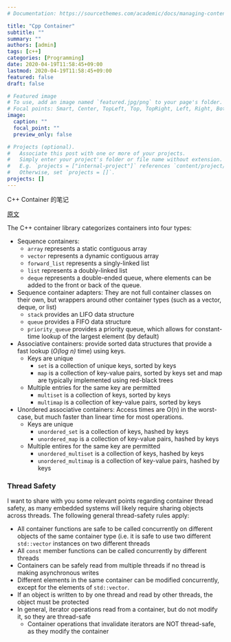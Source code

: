 ```yaml
---
# Documentation: https://sourcethemes.com/academic/docs/managing-content/

title: "Cpp Container"
subtitle: ""
summary: ""
authors: [admin]
tags: [c++]
categories: [Programming]
date: 2020-04-19T11:58:45+09:00
lastmod: 2020-04-19T11:58:45+09:00
featured: false
draft: false

# Featured image
# To use, add an image named `featured.jpg/png` to your page's folder.
# Focal points: Smart, Center, TopLeft, Top, TopRight, Left, Right, BottomLeft, Bottom, BottomRight.
image:
  caption: ""
  focal_point: ""
  preview_only: false

# Projects (optional).
#   Associate this post with one or more of your projects.
#   Simply enter your project's folder or file name without extension.
#   E.g. `projects = ["internal-project"]` references `content/project/deep-learning/index.md`.
#   Otherwise, set `projects = []`.
projects: []
---
```


C++ Container 的笔记

[原文](https://embeddedartistry.com/blog/2017/08/02/an-overview-of-c-stl-containers/)

The C++ container library categorizes containers into four types:

- Sequence containers:
  - `array` represents a static contiguous array
  - `vector` represents a dynamic contiguous array
  - `forward_list` represents a singly-linked list
  - `list` represents a doubly-linked list
  - `deque` represents a double-ended queue, where elements can be added to the front or back of the queue.
- Sequence container adapters: They are not full container classes on their own, but wrappers around other container types (such as a vector, deque, or list)
  - `stack` provides an LIFO data structure
  - `queue` provides a FIFO data structure
  - `priority_queue` provides a priority queue, which allows for constant-time lookup of the largest element (by default)
- Associative containers: provide sorted data structures that provide a fast lookup (*O(log n)* time) using keys.
  - Keys are unique
    - `set` is a collection of unique keys, sorted by keys
    - `map` is a collection of key-value pairs, sorted by keys
      set and map are typically implemented using red-black trees
  - Multiple entries for the same key are permitted
    - `multiset` is a collection of keys, sorted by keys
    - `multimap` is a collection of key-value pairs, sorted by keys
- Unordered associative containers: Access times are O(n) in the worst-case, but much faster than linear time for most operations.
  - Keys are unique
    - `unordered_set` is a collection of keys, hashed by keys
    - `unordered_map` is a collection of key-value pairs, hashed by keys
  - Multiple entires for the same key are permitted
    - `unordered_multiset` is a collection of keys, hashed by keys
    - `unordered_multimap` is a collection of key-value pairs, hashed by keys

### Thread Safety

I want to share with you some relevant points regarding container thread safety, as many embedded systems will likely require sharing objects across threads. The following general thread-safety rules apply:

- All container functions are safe to be called concurrently on different objects of the same container type (i.e. it is safe to use two different `std::vector` instances on two different threads
- All `const` member functions can be called concurrently by different threads
- Containers can be safely read from multiple threads if no thread is making asynchronous writes
- Different elements in the same container can be modified concurrently, except for the elements of `std::vector`.
- If an object is written to by one thread and read by other threads, the object must be protected
- In general, iterator operations read from a container, but do not modify it, so they are thread-safe
  - Container operations that invalidate iterators are NOT thread-safe, as they modify the container